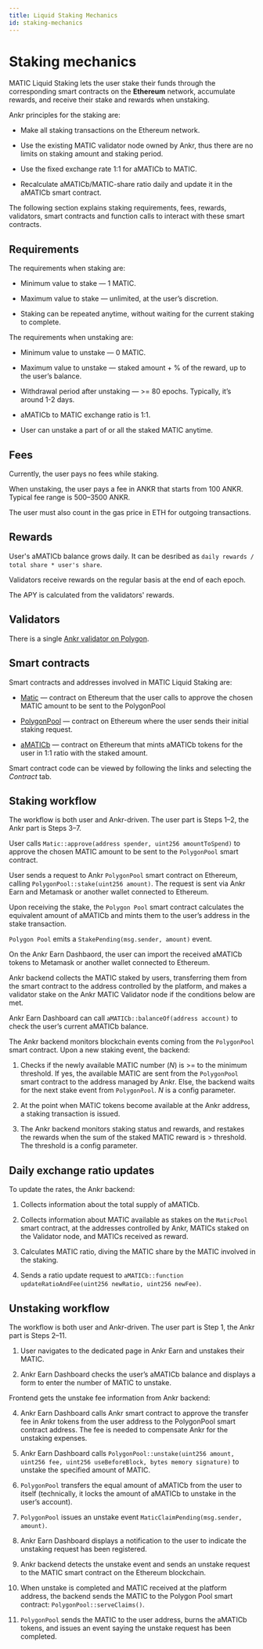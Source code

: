 ```yaml
---
title: Liquid Staking Mechanics
id: staking-mechanics
---
```


# Staking mechanics
MATIC Liquid Staking lets the user stake their funds through the corresponding smart contracts on the **Ethereum** network, accumulate rewards, and receive their stake and rewards when unstaking.

Ankr principles for the staking are:

* Make all staking transactions on the Ethereum network.

* Use the existing MATIC validator node owned by Ankr, thus there are no limits on staking amount and staking period.

* Use the fixed exchange rate 1:1 for aMATICb to MATIC.

* Recalculate aMATICb/MATIC-share ratio daily and update it in the aMATICb smart contract.

The following section explains staking requirements, fees, rewards, validators, smart contracts and function calls to interact with these smart contracts.


## Requirements
The requirements when staking are:

* Minimum value to stake — 1 MATIC.

* Maximum value to stake — unlimited, at the user’s discretion.

* Staking can be repeated anytime, without waiting for the current staking to complete.

The requirements when unstaking are:

* Minimum value to unstake — 0 MATIC.

* Maximum value to unstake — staked amount + % of the reward, up to the user’s balance.

* Withdrawal period after unstaking — >= 80 epochs. Typically, it’s around 1-2 days.

* aMATICb to MATIC exchange ratio is 1:1.

* User can unstake a part of or all the staked MATIC anytime.


## Fees
Currently, the user pays no fees while staking.

When unstaking, the user pays a fee in ANKR that starts from 100 ANKR. Typical fee range is 500–3500 ANKR.

The user must also count in the gas price in ETH for outgoing transactions.


## Rewards
User's aMATICb balance grows daily. It can be desribed as `daily rewards / total share * user's share`.

Validators receive rewards on the regular basis at the end of each epoch.

The APY is calculated from the validators' rewards.

## Validators

There is a single [Ankr validator on Polygon](https://wallet.polygon.technology/staking/validators/31). 


## Smart contracts
Smart contracts and addresses involved in MATIC Liquid Staking are:

* [Matic](https://etherscan.io/address/0x7D1AfA7B718fb893dB30A3aBc0Cfc608AaCfeBB0) — contract on Ethereum that the user calls to approve the chosen MATIC amount to be sent to the PolygonPool

* [PolygonPool](https://etherscan.io/address/0xCfD4B4Bc15C8bF0Fd820B0D4558c725727B3ce89) — contract on Ethereum where the user sends their initial staking request.

* [aMATICb](https://etherscan.io/address/0x99534Ef705Df1FFf4e4bD7bbaAF9b0dFf038EbFe) — contract on Ethereum that mints aMATICb tokens for the user in 1:1 ratio with the staked amount.

Smart contract code can be viewed by following the links and selecting the *Contract* tab.


## Staking workflow
The workflow is both user and Ankr-driven. The user part is Steps 1–2, the Ankr part is Steps 3–7.

User calls `Matic::approve(address spender, uint256 amountToSpend)` to approve the chosen MATIC amount to be sent to the `PolygonPool` smart contract.

User sends a request to Ankr `PolygonPool` smart contract on Ethereum, calling `PolygonPool::stake(uint256 amount)`. The request is sent via Ankr Earn and Metamask or another wallet connected to Ethereum.

Upon receiving the stake, the `Polygon Pool` smart contract calculates the equivalent amount of aMATICb and mints them to the user’s address in the stake transaction.

`Polygon Pool` emits a `StakePending(msg.sender, amount)` event.

On the Ankr Earn Dashbaord, the user can import the received aMATICb tokens to Metamask or another wallet connected to Ethereum.

Ankr backend collects the MATIC staked by users, transferring them from the smart contract to the address controlled by the platform, and makes a validator stake on the Ankr MATIC Validator node if the conditions below are met.

Ankr Earn Dashboard can call `aMATICb::balanceOf(address account)` to check the user’s current aMATICb balance.

The Ankr backend monitors blockchain events coming from the `PolygonPool` smart contract. Upon a new staking event, the backend:

1. Checks if the newly available MATIC number (*N*) is >= to the minimum threshold. If yes, the available MATIC are sent from the `PolygonPool`  smart contract to the address managed by Ankr. Else, the backend waits for the next stake event from `PolygonPool`. *N* is a config parameter.

2. At the point when MATIC tokens become available at the Ankr address, a staking transaction is issued.

3. The Ankr backend monitors staking status and rewards, and restakes the rewards when the sum of the staked MATIC reward is > threshold. The threshold is a config parameter.


## Daily exchange ratio updates
To update the rates, the Ankr backend:

1. Collects information about the total supply of aMATICb.

2. Collects information about MATIC available as stakes on the `MaticPool` smart contract, at the addresses controlled by Ankr, MATICs staked on the Validator node, and MATICs received as reward.

3. Calculates MATIC ratio, diving the MATIC share by the MATIC involved in the staking.

4. Sends a ratio update request to `aMATICb::function updateRatioAndFee(uint256 newRatio, uint256 newFee)`.


## Unstaking workflow

The workflow is both user and Ankr-driven. The user part is Step 1, the Ankr part is Steps 2–11.

1. User navigates to the dedicated page in Ankr Earn and unstakes their MATIC.

2. Ankr Earn Dashboard checks the user’s aMATICb balance and displays a form to enter the number of MATIC to unstake.

Frontend gets the unstake fee information from Ankr backend:

4. Ankr Earn Dashboard calls Ankr smart contract to approve the transfer fee in Ankr tokens from the user address to the PolygonPool smart contract address. The fee is needed to compensate Ankr for the unstaking expenses.

5. Ankr Earn Dashboard calls `PolygonPool::unstake(uint256 amount, uint256 fee, uint256 useBeforeBlock, bytes memory signature)` to unstake the specified amount of MATIC.

6. `PolygonPool` transfers the equal amount of aMATICb from the user to itself (technically, it locks the amount of aMATICb to unstake in the user’s account).

7. `PolygonPool` issues an unstake event `MaticClaimPending(msg.sender, amount)`.

8. Ankr Earn Dashboard displays a notification to the user to indicate the unstaking request has been registered.

9. Ankr backend detects the unstake event and sends an unstake request to the MATIC smart contract on the Ethereum blockchain.

10. When unstake is completed and MATIC received at the platform address, the backend sends the MATIC to the Polygon Pool smart contract: `PolygonPool::serveClaims()`.

11. `PolygonPool` sends the MATIC to the user address, burns the aMATICb tokens, and issues an event saying the unstake request has been completed.